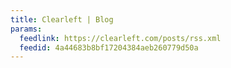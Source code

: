```yaml
---
title: Clearleft | Blog
params:
  feedlink: https://clearleft.com/posts/rss.xml
  feedid: 4a44683b8bf17204384aeb260779d50a
---
```

